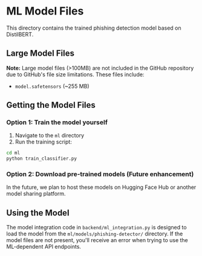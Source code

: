 # ML Model Files

This directory contains the trained phishing detection model based on DistilBERT.

## Large Model Files

**Note:** Large model files (>100MB) are not included in the GitHub repository due to GitHub's file size limitations. These files include:

- `model.safetensors` (~255 MB)

## Getting the Model Files

### Option 1: Train the model yourself

1. Navigate to the `ml` directory
2. Run the training script:

```bash
cd ml
python train_classifier.py
```

### Option 2: Download pre-trained models (Future enhancement)

In the future, we plan to host these models on Hugging Face Hub or another model sharing platform.

## Using the Model

The model integration code in `backend/ml_integration.py` is designed to load the model from the `ml/models/phishing-detector/` directory. If the model files are not present, you'll receive an error when trying to use the ML-dependent API endpoints.
